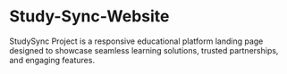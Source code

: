 # Study-Sync-Website
StudySync Project is a responsive educational platform landing page designed to showcase seamless learning solutions, trusted partnerships, and engaging features.

